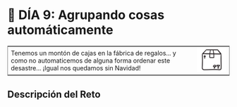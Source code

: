 # :date: DÍA 9: Agrupando cosas automáticamente

<table frame="box">
  <tr>
    <td>Tenemos un montón de cajas en la fábrica de regalos... y como no automaticemos de alguna forma ordenar este desastre... ¡Igual nos quedamos sin Navidad!</td>
    <td align="center"><a href="https://adventjs.dev/challenges/09"><img src="../images/package.png" width="200"/></a></td>
  </tr>
</table>

## Descripción del Reto